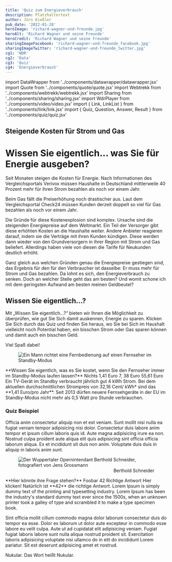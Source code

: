 ```yaml
---
title: 'Quiz zum Energieverbrauch'
description: Platzhaltertext
author: Jörn Kießler
pub_date: '2022-01-28'
heroImage: 'richard-wagner-und-freunde.jpg'
heroAlt: 'Richard Wagner und seine Freunde'
heroCredit: 'Richard Wagner und seine Freunde'
sharingImageFacebook: 'richard-wagner-und-freunde_facebook.jpg'
sharingImageTwitter: 'richard-wagner-und-freunde_twitter.jpg'
cg1: 'WDR'
cg2: 'Data'
cg3: 'Quiz'
cg4: 'Energieverbrauch'
---
```


import DataWrapper from '../components/datawrapper/datawrapper.jsx'
import Quote from '../components/quote/quote.jsx'
import Webtrekk from '../components/webtrekk/webtrekk.jsx'
import Sharing from '../components/sharing/sharing.jsx'
import WdrPlayer from '../components/video/video.jsx'
import { Link, LinkList } from '../components/link/link.jsx'
import { Quiz, Question, Answer, Result } from '../components/quiz/quiz.jsx'

## Steigende Kosten für Strom und Gas

# Wissen Sie eigentlich... was Sie für Energie ausgeben?

Seit Monaten steigen die Kosten für Energie. Nach Informationen des Vergleichsportals Verivox müssen Haushalte in Deutschland mittlerweile 40 Prozent mehr für ihren Strom bezahlen als noch vor einem Jahr. 

<Link title="Historisches Allzeithoch der Strompreise" href="https://www.tagesschau.de/wirtschaft/verbraucher/verivox-strompreise-energie-kosten-101.html" />

Beim Gas fällt die Preiserhöhung noch drastischer aus. Laut dem Vergleichsportal Check24 müssen Kunden derzeit doppelt so viel für Gas bezahlen als noch vor einem Jahr.

Die Gründe für diese Kostenexplosion sind komplex. Ursache sind die steigenden Energiepreise auf dem Weltmarkt. Ein Teil der Versorger gibt diese erhöhten Kosten an die Haushalte weiter. Andere Anbieter reagieren darauf, indem sie die Verträge mit ihren Kunden kündigen. Diese werden dann wieder von den Grundversorgern in ihrer Region mit Strom und Gas beliefert. Allerdings haben viele von diesen die Tarife für Neukunden deutlich erhöht.

Ganz gleich aus welchen Gründen genau die Energiepreise gestiegen sind, das Ergebnis für den für den Verbraucher ist dasselbe: Er muss mehr für Strom und Gas bezahlen. Da lohnt es sich, den Energieverbrauch zu senken. Doch an welcher Stelle geht das am besten? Und womit schone ich mit dem geringsten Aufwand am besten meinen Geldbeutel?


## Wissen Sie eigentlich...?

Mit „Wissen Sie eigentlich...?“ bieten wir Ihnen die Möglichkeit zu überprüfen, wie gut Sie Sich damit auskennen, Energie zu sparen. Klicken Sie Sich durch  das Quiz und finden Sie heraus, wo Sie bei Sich im Haushalt vielleicht noch Potential haben, ein bisschen Strom oder Gas sparen können und damit auch ein bisschen Geld.

Viel Spaß dabei!

<figure role="group">
<img src="Standby_TV.jpg" alt="Ein Mann richtet eine Fernbedienung auf einen Fernseher im Standby-Modus" />
</figure>

<Quiz>
<Question>**Wissen Sie eigentlich, was es Sie kostet, wenn Sie den Fernseher immer im Standby-Modus laufen lassen?**</Question>
<Answer>Nichts</Answer>
<Answer correct>1,41 Euro</Answer>
<Answer>7, 38 Euro</Answer>
<Answer>55,61 Euro</Answer>
<Result>
Ein TV-Gerät im Standby verbraucht jährlich gut 4 kWh Strom. Bei dem aktuellen durchschnittlichen Strompreis von 32,16 Cent/ kWh* sind das **1,41 Euro/pro Jahr**. Seit 2013 dürfen neuere Fernsehgeräte in der EU im Standby-Modus nicht mehr als 0,5 Watt pro Stunde verbrauchen.
</Result>
</Quiz>












### Quiz Beispiel

Officia anim consectetur aliquip non et est veniam. Sunt mollit nisi nulla ea fugiat veniam tempor adipisicing nisi dolor. Consectetur duis labore anim tempor et ipsum cillum laboris quis id. Aute magna adipisicing irure ea non. Nostrud culpa proident aute aliqua elit quis adipisicing sint officia officia laborum aliqua. Ex et incididunt sit duis non anim. Voluptate duis duis in aliquip in laboris anim sunt.

<figure role="group">
<img src="berthold-schneider-credit-jens-grossmann.jpg" alt="Der Wuppertaler Opernintendant Berthold Schneider, fotografiert von Jens Grossmann" />
<figcaption style="text-align: end;">Berthold Schneider</figcaption>
</figure>

<Quiz>
<Question>**Hier könnte ihre Frage stehen?**</Question>
<Answer>Foobar</Answer>
<Answer correct>42</Answer>
<Answer>Richtige Antwort</Answer>
<Answer>Hier klicken!</Answer>
<Result>
Natürlich ist **42** die richtige Antwort.
Lorem Ipsum is simply dummy text of the printing and typesetting industry.
Lorem Ipsum has been the industry's standard dummy text ever since the 1500s,
when an unknown printer took a galley of type and scrambled it to make a type specimen book.
</Result>
</Quiz>

Sint officia mollit cillum commodo magna dolor laborum consectetur duis do tempor ea esse. Dolor ex laborum ut dolor aute excepteur in commodo esse labore eu velit culpa. Aute ut ad cupidatat elit adipisicing veniam. Fugiat fugiat laboris labore sunt nulla aliqua nostrud proident sit. Exercitation laboris adipisicing voluptate nisi ullamco do in elit do incididunt Lorem pariatur. Sit est deserunt adipisicing amet et nostrud.

<Quote author="Homer Simpson">Nukular. Das Wort heißt Nukular.</Quote>

<Sharing twitter facebook mail whatsapp telegram reddit xing linkedin />
